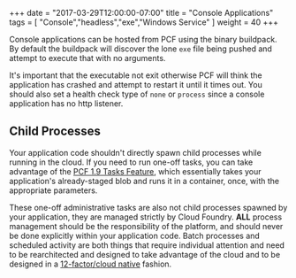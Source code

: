 +++
date = "2017-03-29T12:00:00-07:00"
title = "Console Applications"
tags = [ "Console","headless","exe","Windows Service" ]
weight = 40
+++

Console applications can be hosted from PCF using the binary buildpack. By default the buildpack will discover the lone `exe` file being pushed and attempt to execute that with no arguments.

It's important that the executable not exit otherwise PCF will think the application has crashed and attempt to restart it until it times out. You should also set a health check type of `none` or `process` since a console application has no http listener.

## Child Processes

Your application code shouldn't directly spawn child processes while running in the cloud. If you need to run one-off tasks, you can take advantage of the [PCF 1.9 Tasks Feature](https://docs.pivotal.io/pivotalcf/1-9/devguide/using-tasks.html), which essentially takes your application's already-staged blob and runs it in a container, once, with the appropriate parameters.

These one-off administrative tasks are also not child processes spawned by your application, they are managed strictly by Cloud Foundry. **ALL** process management should be the responsibility of the platform, and should never be done explicitly within your application code. Batch processes and scheduled activity are both things that require individual attention and need to be rearchitected and designed to take advantage of the cloud and to be designed in a [12-factor/cloud native](https://12factor.net/admin-processes) fashion.
